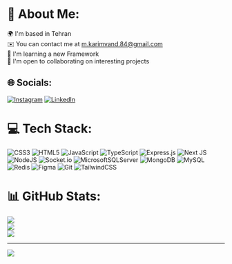 # 💫 About Me:
🌍 I'm based in Tehran<br>✉️ You can contact me at m.karimvand.84@gmail.com<br>🧠 I'm learning a new Framework<br>🤝 I'm open to collaborating on interesting projects


## 🌐 Socials:
[![Instagram](https://img.shields.io/badge/Instagram-%23E4405F.svg?logo=Instagram&logoColor=white)](https://instagram.com/mohsen104.dev) [![LinkedIn](https://img.shields.io/badge/LinkedIn-%230077B5.svg?logo=linkedin&logoColor=white)](https://linkedin.com/in/mohsenkarimvand) 

# 💻 Tech Stack:
![CSS3](https://img.shields.io/badge/css3-%231572B6.svg?style=for-the-badge&logo=css3&logoColor=white) ![HTML5](https://img.shields.io/badge/html5-%23E34F26.svg?style=for-the-badge&logo=html5&logoColor=white) ![JavaScript](https://img.shields.io/badge/javascript-%23323330.svg?style=for-the-badge&logo=javascript&logoColor=%23F7DF1E) ![TypeScript](https://img.shields.io/badge/typescript-%23007ACC.svg?style=for-the-badge&logo=typescript&logoColor=white) ![Express.js](https://img.shields.io/badge/express.js-%23404d59.svg?style=for-the-badge&logo=express&logoColor=%2361DAFB) ![Next JS](https://img.shields.io/badge/Next-black?style=for-the-badge&logo=next.js&logoColor=white) ![NodeJS](https://img.shields.io/badge/node.js-6DA55F?style=for-the-badge&logo=node.js&logoColor=white) ![Socket.io](https://img.shields.io/badge/Socket.io-black?style=for-the-badge&logo=socket.io&badgeColor=010101) ![MicrosoftSQLServer](https://img.shields.io/badge/Microsoft%20SQL%20Server-CC2927?style=for-the-badge&logo=microsoft%20sql%20server&logoColor=white) ![MongoDB](https://img.shields.io/badge/MongoDB-%234ea94b.svg?style=for-the-badge&logo=mongodb&logoColor=white) ![MySQL](https://img.shields.io/badge/mysql-4479A1.svg?style=for-the-badge&logo=mysql&logoColor=white) ![Redis](https://img.shields.io/badge/redis-%23DD0031.svg?style=for-the-badge&logo=redis&logoColor=white) ![Figma](https://img.shields.io/badge/figma-%23F24E1E.svg?style=for-the-badge&logo=figma&logoColor=white) ![Git](https://img.shields.io/badge/git-%23F05033.svg?style=for-the-badge&logo=git&logoColor=white) ![TailwindCSS](https://img.shields.io/badge/tailwindcss-%2338B2AC.svg?style=for-the-badge&logo=tailwind-css&logoColor=white)
# 📊 GitHub Stats:
![](https://github-readme-stats.vercel.app/api?username=mohsen104&theme=aura_dark&hide_border=true&include_all_commits=true&count_private=true)<br/>
![](https://github-readme-streak-stats.herokuapp.com/?user=mohsen104&theme=aura_dark&hide_border=true)<br/>
![](https://github-readme-stats.vercel.app/api/top-langs/?username=mohsen104&theme=aura_dark&hide_border=true&include_all_commits=true&count_private=true&layout=compact)

---
[![](https://visitcount.itsvg.in/api?id=mohsen104&icon=0&color=0)](https://visitcount.itsvg.in)

<!-- Proudly created with GPRM ( https://gprm.itsvg.in ) -->
